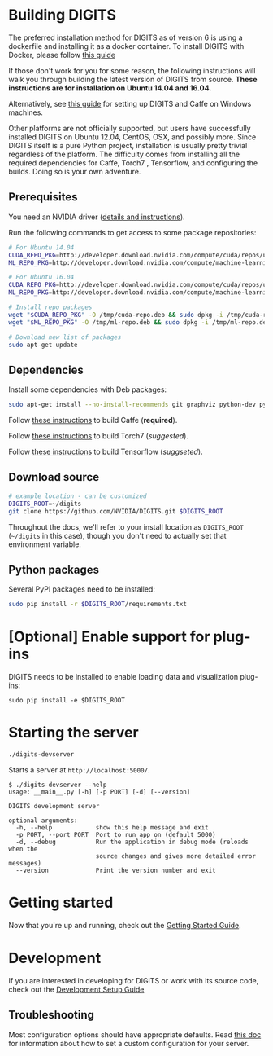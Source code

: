 # Building DIGITS

The preferred installation method for DIGITS as of version 6 is using a dockerfile and installing it as a docker container. To install DIGITS with Docker, please follow [this guide](DockerInstall.md)

If those don't work for you for some reason, the following instructions will walk you through building the latest version of DIGITS from source.
**These instructions are for installation on Ubuntu 14.04 and 16.04.**

Alternatively, see [this guide](BuildDigitsWindows.md) for setting up DIGITS and Caffe on Windows machines.

Other platforms are not officially supported, but users have successfully installed DIGITS on Ubuntu 12.04, CentOS, OSX, and possibly more.
Since DIGITS itself is a pure Python project, installation is usually pretty trivial regardless of the platform.
The difficulty comes from installing all the required dependencies for Caffe, Torch7 , Tensorflow, and configuring the builds.
Doing so is your own adventure.

## Prerequisites

You need an NVIDIA driver ([details and instructions](InstallCuda.md#driver)).

Run the following commands to get access to some package repositories:
```sh
# For Ubuntu 14.04
CUDA_REPO_PKG=http://developer.download.nvidia.com/compute/cuda/repos/ubuntu1404/x86_64/cuda-repo-ubuntu1404_8.0.61-1_amd64.deb
ML_REPO_PKG=http://developer.download.nvidia.com/compute/machine-learning/repos/ubuntu1404/x86_64/nvidia-machine-learning-repo-ubuntu1404_4.0-2_amd64.deb

# For Ubuntu 16.04
CUDA_REPO_PKG=http://developer.download.nvidia.com/compute/cuda/repos/ubuntu1604/x86_64/cuda-repo-ubuntu1604_8.0.61-1_amd64.deb
ML_REPO_PKG=http://developer.download.nvidia.com/compute/machine-learning/repos/ubuntu1604/x86_64/nvidia-machine-learning-repo-ubuntu1604_1.0.0-1_amd64.deb

# Install repo packages
wget "$CUDA_REPO_PKG" -O /tmp/cuda-repo.deb && sudo dpkg -i /tmp/cuda-repo.deb && rm -f /tmp/cuda-repo.deb
wget "$ML_REPO_PKG" -O /tmp/ml-repo.deb && sudo dpkg -i /tmp/ml-repo.deb && rm -f /tmp/ml-repo.deb

# Download new list of packages
sudo apt-get update
```

## Dependencies

Install some dependencies with Deb packages:
```sh
sudo apt-get install --no-install-recommends git graphviz python-dev python-flask python-flaskext.wtf python-gevent python-h5py python-numpy python-pil python-pip python-scipy python-tk
```

Follow [these instructions](BuildCaffe.md) to build Caffe (**required**).

Follow [these instructions](BuildTorch.md) to build Torch7 (*suggested*).

Follow [these instructions](BuildTensorflow.md) to build Tensorflow (*suggseted*).

## Download source

```sh
# example location - can be customized
DIGITS_ROOT=~/digits
git clone https://github.com/NVIDIA/DIGITS.git $DIGITS_ROOT
```

Throughout the docs, we'll refer to your install location as `DIGITS_ROOT` (`~/digits` in this case), though you don't need to actually set that environment variable.

## Python packages

Several PyPI packages need to be installed:
```sh
sudo pip install -r $DIGITS_ROOT/requirements.txt
```

# [Optional] Enable support for plug-ins

DIGITS needs to be installed to enable loading data and visualization plug-ins:
```
sudo pip install -e $DIGITS_ROOT
```

# Starting the server

```sh
./digits-devserver
```

Starts a server at `http://localhost:5000/`.
```
$ ./digits-devserver --help
usage: __main__.py [-h] [-p PORT] [-d] [--version]

DIGITS development server

optional arguments:
  -h, --help            show this help message and exit
  -p PORT, --port PORT  Port to run app on (default 5000)
  -d, --debug           Run the application in debug mode (reloads when the
                        source changes and gives more detailed error messages)
  --version             Print the version number and exit
```

# Getting started

Now that you're up and running, check out the [Getting Started Guide](GettingStarted.md).

# Development

If you are interested in developing for DIGITS or work with its source code, check out the [Development Setup Guide](DevelopmentSetup.md)

## Troubleshooting

Most configuration options should have appropriate defaults.
Read [this doc](Configuration.md) for information about how to set a custom configuration for your server.
